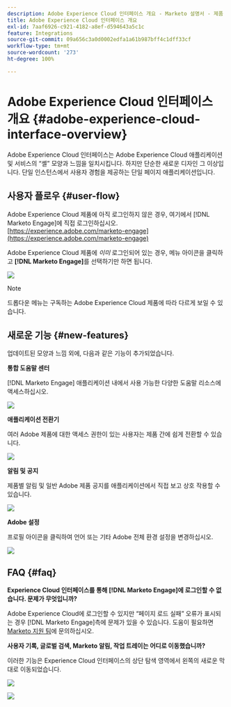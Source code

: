 ```yaml
---
description: Adobe Experience Cloud 인터페이스 개요 - Marketo 설명서 - 제품 설명서
title: Adobe Experience Cloud 인터페이스 개요
exl-id: 7aaf6926-c921-4182-a8ef-d594643a5c1c
feature: Integrations
source-git-commit: 09a656c3a0d0002edfa1a61b987bff4c1dff33cf
workflow-type: tm+mt
source-wordcount: '273'
ht-degree: 100%

---
```


# Adobe Experience Cloud 인터페이스 개요 {#adobe-experience-cloud-interface-overview}

Adobe Experience Cloud 인터페이스는 Adobe Experience Cloud 애플리케이션 및 서비스의 “셸” 모양과 느낌을 일치시킵니다. 하지만 단순한 새로운 디자인 그 이상입니다. 단일 인스턴스에서 사용자 경험을 제공하는 단일 페이지 애플리케이션입니다.

## 사용자 플로우 {#user-flow}

Adobe Experience Cloud 제품에 아직 로그인하지 않은 경우, 여기에서 [!DNL Marketo Engage]에 직접 로그인하십시오. [https://experience.adobe.com/marketo-engage](https://experience.adobe.com/marketo-engage)

Adobe Experience Cloud 제품에 _이미_ 로그인되어 있는 경우, 메뉴 아이콘을 클릭하고 **[!DNL Marketo Engage]**&#x200B;를 선택하기만 하면 됩니다.

![](assets/unified-shell-overview-1.png)

>[!NOTE]
>
>드롭다운 메뉴는 구독하는 Adobe Experience Cloud 제품에 따라 다르게 보일 수 있습니다.

## 새로운 기능 {#new-features}

업데이트된 모양과 느낌 외에, 다음과 같은 기능이 추가되었습니다.

**통합 도움말 센터**

[!DNL Marketo Engage] 애플리케이션 내에서 사용 가능한 다양한 도움말 리소스에 액세스하십시오.

![](assets/unified-shell-overview-2.png)

**애플리케이션 전환기**

여러 Adobe 제품에 대한 액세스 권한이 있는 사용자는 제품 간에 쉽게 전환할 수 있습니다.

![](assets/unified-shell-overview-3.png)

**알림 및 공지**

제품별 알림 및 일반 Adobe 제품 공지를 애플리케이션에서 직접 보고 상호 작용할 수 있습니다.

![](assets/unified-shell-overview-4.png)

**Adobe 설정**

프로필 아이콘을 클릭하여 언어 또는 기타 Adobe 전체 환경 설정을 변경하십시오.

![](assets/unified-shell-overview-5.png)

## FAQ {#faq}

**Experience Cloud 인터페이스를 통해 [!DNL Marketo Engage]에 로그인할 수 없습니다. 문제가 무엇입니까?**

Adobe Experience Cloud에 로그인할 수 있지만 “페이지 로드 실패” 오류가 표시되는 경우 [!DNL Marketo Engage]측에 문제가 있을 수 있습니다. 도움이 필요하면 [Marketo 지원 팀](https://nation.marketo.com/t5/support/ct-p/Support)에 문의하십시오.

**사용자 기록, 글로벌 검색, Marketo 알림, 작업 트레이는 어디로 이동했습니까?**

이러한 기능은 Experience Cloud 인터페이스의 상단 탐색 영역에서 왼쪽의 새로운 막대로 이동되었습니다.

![](assets/unified-shell-overview-6.png)

![](assets/unified-shell-overview-7.png)
